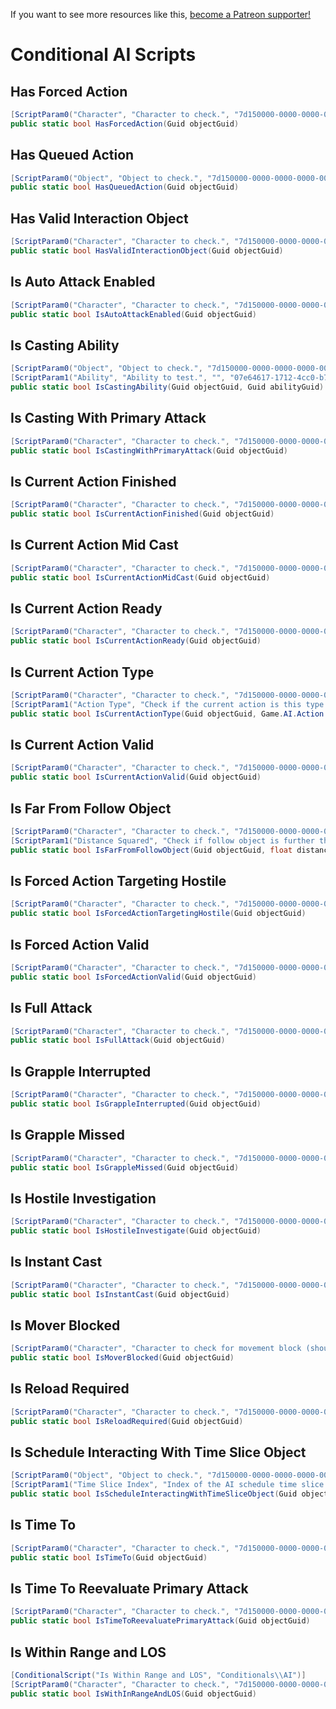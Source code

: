 <!-- TITLE: Conditional AI Scripts -->
<!-- SUBTITLE: Conditional AI Scripts -->

If you want to see more resources like this, [become a Patreon supporter!](https://www.patreon.com/fireundubh) 

# Conditional AI Scripts
## Has Forced Action

```csharp
[ScriptParam0("Character", "Character to check.", "7d150000-0000-0000-0000-000000000000", Scripts.BrowserType.ObjectGuid)]
public static bool HasForcedAction(Guid objectGuid)
```

## Has Queued Action
```csharp
[ScriptParam0("Object", "Object to check.", "7d150000-0000-0000-0000-000000000000", Scripts.BrowserType.ObjectGuid)]
public static bool HasQueuedAction(Guid objectGuid)
```

## Has Valid Interaction Object
```csharp
[ScriptParam0("Character", "Character to check.", "7d150000-0000-0000-0000-000000000000", Scripts.BrowserType.ObjectGuid)]
public static bool HasValidInteractionObject(Guid objectGuid)
```

## Is Auto Attack Enabled
```csharp
[ScriptParam0("Character", "Character to check.", "7d150000-0000-0000-0000-000000000000", Scripts.BrowserType.ObjectGuid)]
public static bool IsAutoAttackEnabled(Guid objectGuid)
```

## Is Casting Ability
```csharp
[ScriptParam0("Object", "Object to check.", "7d150000-0000-0000-0000-000000000000", Scripts.BrowserType.ObjectGuid)]
[ScriptParam1("Ability", "Ability to test.", "", "07e64617-1712-4cc0-b72a-d513a5dbcfae", Scripts.BrowserType.GameData)]
public static bool IsCastingAbility(Guid objectGuid, Guid abilityGuid)
```

## Is Casting With Primary Attack
```csharp
[ScriptParam0("Character", "Character to check.", "7d150000-0000-0000-0000-000000000000", Scripts.BrowserType.ObjectGuid)]
public static bool IsCastingWithPrimaryAttack(Guid objectGuid)
```

## Is Current Action Finished
```csharp
[ScriptParam0("Character", "Character to check.", "7d150000-0000-0000-0000-000000000000", Scripts.BrowserType.ObjectGuid)]
public static bool IsCurrentActionFinished(Guid objectGuid)
```

## Is Current Action Mid Cast
```csharp
[ScriptParam0("Character", "Character to check.", "7d150000-0000-0000-0000-000000000000", Scripts.BrowserType.ObjectGuid)]
public static bool IsCurrentActionMidCast(Guid objectGuid)
```

## Is Current Action Ready
```csharp
[ScriptParam0("Character", "Character to check.", "7d150000-0000-0000-0000-000000000000", Scripts.BrowserType.ObjectGuid)]
public static bool IsCurrentActionReady(Guid objectGuid)
```

## Is Current Action Type
```csharp
[ScriptParam0("Character", "Character to check.", "7d150000-0000-0000-0000-000000000000", Scripts.BrowserType.ObjectGuid)]
[ScriptParam1("Action Type", "Check if the current action is this type.", Game.AI.Action.ActionType.Attack)]
public static bool IsCurrentActionType(Guid objectGuid, Game.AI.Action.ActionType actionType)
```

## Is Current Action Valid
```csharp
[ScriptParam0("Character", "Character to check.", "7d150000-0000-0000-0000-000000000000", Scripts.BrowserType.ObjectGuid)]
public static bool IsCurrentActionValid(Guid objectGuid)
```

## Is Far From Follow Object
```csharp
[ScriptParam0("Character", "Character to check.", "7d150000-0000-0000-0000-000000000000", Scripts.BrowserType.ObjectGuid)]
[ScriptParam1("Distance Squared", "Check if follow object is further than specified distance.", 36)]
public static bool IsFarFromFollowObject(Guid objectGuid, float distanceSquared)
```

## Is Forced Action Targeting Hostile
```csharp
[ScriptParam0("Character", "Character to check.", "7d150000-0000-0000-0000-000000000000", Scripts.BrowserType.ObjectGuid)]
public static bool IsForcedActionTargetingHostile(Guid objectGuid)
```

## Is Forced Action Valid
```csharp
[ScriptParam0("Character", "Character to check.", "7d150000-0000-0000-0000-000000000000", Scripts.BrowserType.ObjectGuid)]
public static bool IsForcedActionValid(Guid objectGuid)
```

## Is Full Attack
```csharp
[ScriptParam0("Character", "Character to check.", "7d150000-0000-0000-0000-000000000000", Scripts.BrowserType.ObjectGuid)]
public static bool IsFullAttack(Guid objectGuid)
```

## Is Grapple Interrupted
```csharp
[ScriptParam0("Character", "Character to check.", "7d150000-0000-0000-0000-000000000000", Scripts.BrowserType.ObjectGuid)]
public static bool IsGrappleInterrupted(Guid objectGuid)
```

## Is Grapple Missed
```csharp
[ScriptParam0("Character", "Character to check.", "7d150000-0000-0000-0000-000000000000", Scripts.BrowserType.ObjectGuid)]
public static bool IsGrappleMissed(Guid objectGuid)
```

## Is Hostile Investigation
```csharp
[ScriptParam0("Character", "Character to check.", "7d150000-0000-0000-0000-000000000000", Scripts.BrowserType.ObjectGuid)]
public static bool IsHostileInvestigate(Guid objectGuid)
```

## Is Instant Cast
```csharp
[ScriptParam0("Character", "Character to check.", "7d150000-0000-0000-0000-000000000000", Scripts.BrowserType.ObjectGuid)]
public static bool IsInstantCast(Guid objectGuid)
```

## Is Mover Blocked
```csharp
[ScriptParam0("Character", "Character to check for movement block (should only be called directly after a MoveState completes).", "7d150000-0000-0000-0000-000000000000", Scripts.BrowserType.ObjectGuid)]
public static bool IsMoverBlocked(Guid objectGuid)
```

## Is Reload Required
```csharp
[ScriptParam0("Character", "Character to check.", "7d150000-0000-0000-0000-000000000000", Scripts.BrowserType.ObjectGuid)]
public static bool IsReloadRequired(Guid objectGuid)
```

## Is Schedule Interacting With Time Slice Object
```csharp
[ScriptParam0("Object", "Object to check.", "7d150000-0000-0000-0000-000000000000", Scripts.BrowserType.ObjectGuid)]
[ScriptParam1("Time Slice Index", "Index of the AI schedule time slice to compare.", 0)]
public static bool IsScheduleInteractingWithTimeSliceObject(Guid objectGuid, int timeSliceIndex)
```

## Is Time To
```csharp
[ScriptParam0("Character", "Character to check.", "7d150000-0000-0000-0000-000000000000", Scripts.BrowserType.ObjectGuid)]
public static bool IsTimeTo(Guid objectGuid)
```

## Is Time To Reevaluate Primary Attack
```csharp
[ScriptParam0("Character", "Character to check.", "7d150000-0000-0000-0000-000000000000", Scripts.BrowserType.ObjectGuid)]
public static bool IsTimeToReevaluatePrimaryAttack(Guid objectGuid)
```

## Is Within Range and LOS
```csharp
[ConditionalScript("Is Within Range and LOS", "Conditionals\\AI")]
[ScriptParam0("Character", "Character to check.", "7d150000-0000-0000-0000-000000000000", Scripts.BrowserType.ObjectGuid)]
public static bool IsWithInRangeAndLOS(Guid objectGuid)
```
